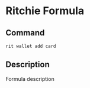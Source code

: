 # Ritchie Formula

## Command

```bash
rit wallet add card
```

## Description

Formula description

